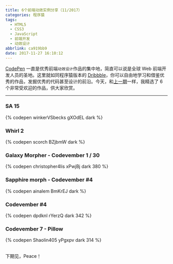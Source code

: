 ```yaml
---
title: 6个前端动效实例分享（11/2017）
categories: 程序猿
tags:
  - HTML5
  - CSS3
  - JavaScript
  - 前端开发
  - 动效设计
abbrlink: ca919bb9
date: 2017-11-27 16:10:12
---
```


[CodePen](https://codepen.io/) 一直是优秀前端`动效设计`作品的集中地，简直可以说是全球 Web 前端开发人员的圣地。这里就如同程序猿版本的 [Dribbble](https://dribbble.com/)，你可以自由地学习和借鉴优秀的作品，发掘优秀的代码甚至设计的前沿。今天，和[上一期](http://kris2d.info/posts/c84f9c9e/)一样，我精选了 6 个非常受欢迎的作品，供大家欣赏。

------

### SA 15

{% codepen winkerVSbecks gXOdEL dark %}

<!--more-->

### Whirl 2

{% codepen scorch BZjbmW dark %}

### Galaxy Morpher - Codevember 1 / 30

{% codepen christopher4lis xPwjBj dark 380 %}

### Sapphire morph - Codevember #4

{% codepen ainalem BmKrEJ dark %}

### Codevember #4

{% codepen dpdknl rYerzQ dark 342 %}

### Codevember 7 - Pillow

{% codepen Shaolin405 yPgxpv dark 314 %}

<br>
下期见，Peace！



